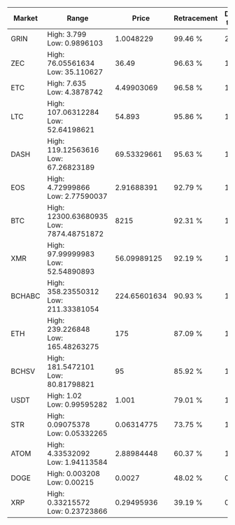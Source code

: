| Market | Range | Price| Retracement | Doubles to 50% |
| --- | --- | --- | --- | --- |
| GRIN | High: 3.799<br />Low: 0.9896103 | 1.0048229 | 99.46 % | 2.38 |
| ZEC | High: 76.05561634<br />Low: 35.110627 | 36.49 | 96.63 % | 1.52 |
| ETC | High: 7.635<br />Low: 4.3878742 | 4.49903069 | 96.58 % | 1.34 |
| LTC | High: 107.06312284<br />Low: 52.64198621 | 54.893 | 95.86 % | 1.45 |
| DASH | High: 119.12563616<br />Low: 67.26823189 | 69.53329661 | 95.63 % | 1.34 |
| EOS | High: 4.72999866<br />Low: 2.77590037 | 2.91688391 | 92.79 % | 1.29 |
| BTC | High: 12300.63680935<br />Low: 7874.48751872 | 8215 | 92.31 % | 1.23 |
| XMR | High: 97.99999983<br />Low: 52.54890893 | 56.09989125 | 92.19 % | 1.34 |
| BCHABC | High: 358.23550312<br />Low: 211.33381054 | 224.65601634 | 90.93 % | 1.27 |
| ETH | High: 239.226848<br />Low: 165.48263275 | 175 | 87.09 % | 1.16 |
| BCHSV | High: 181.5472101<br />Low: 80.81798821 | 95 | 85.92 % | 1.38 |
| USDT | High: 1.02<br />Low: 0.99595282 | 1.001 | 79.01 % | 1.01 |
| STR | High: 0.09075378<br />Low: 0.05332265 | 0.06314775 | 73.75 % | 1.14 |
| ATOM | High: 4.33532092<br />Low: 1.94113584 | 2.88984448 | 60.37 % | 1.09 |
| DOGE | High: 0.003208<br />Low: 0.00215 | 0.0027 | 48.02 % | 0.00 |
| XRP | High: 0.33215572<br />Low: 0.23723866 | 0.29495936 | 39.19 % | 0.00 |
